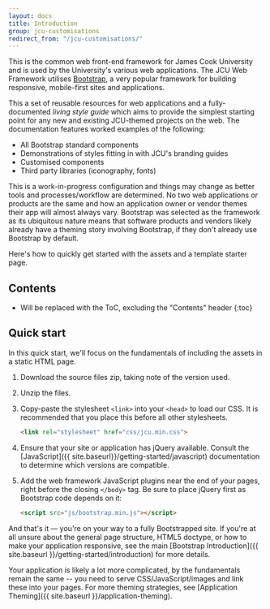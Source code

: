 ```yaml
---
layout: docs
title: Introduction
group: jcu-customisations
redirect_from: "/jcu-customisations/"
---
```


This is the common web front-end framework for James Cook University and is used
by the University's various web applications.  The JCU Web Framework utilises
[Bootstrap](http://getbootstrap.com), a very popular framework for building
responsive, mobile-first sites and applications.

This a set of reusable resources for web applications and a fully-documented
*living style guide* which aims to provide the simplest starting point for any
new and existing JCU-themed projects on the web.  The documentation features
worked examples of the following:

* All Bootstrap standard components
* Demonstrations of styles fitting in with JCU's branding guides
* Customised components
* Third party libraries (iconography, fonts)

This is a work-in-progress configuration and things may change as better tools
and processes/workflow are determined.  No two web applications or products are
the same and how an application owner or vendor themes their app will almost
always vary.  Bootstrap was selected as the framework as its ubiquitous nature
means that software products and vendors likely already have a theming story
involving Bootstrap, if they don't already use Bootstrap by default.

Here's how to quickly get started with the assets and a template starter page.

## Contents

* Will be replaced with the ToC, excluding the "Contents" header
{:toc}

## Quick start

In this quick start, we'll focus on the fundamentals of including the assets in
a static HTML page.

1. Download the source files zip, taking note of the version used.

1. Unzip the files.

1. Copy-paste the stylesheet `<link>` into your `<head>` to load our CSS.
   It is recommended that you place this before all other stylesheets.

   ~~~ html
   <link rel="stylesheet" href="css/jcu.min.css">
   ~~~

1. Ensure that your site or application has jQuery available. Consult the
   [JavaScript]({{ site.baseurl}}/getting-started/javascript) documentation to
   determine which versions are compatible.

1. Add the web framework JavaScript plugins near the end of your pages, right before
   the closing `</body>` tag. Be sure to place jQuery first as Bootstrap code
   depends on it:

   ~~~ html
   <script src="js/bootstrap.min.js"></script>
   ~~~

And that's it — you're on your way to a fully Bootstrapped site. If you're at
all unsure about the general page structure, HTML5 doctype, or how to make your
application responsive, see the main [Bootstrap
Introduction]({{ site.baseurl }}/getting-started/introduction) for more details.

Your application is likely a lot more complicated, by the fundamentals remain the
same -- you need to serve CSS/JavaScript/images and link these into your pages.
For more theming strategies, see [Application Theming]({{ site.baseurl }}/application-theming).
